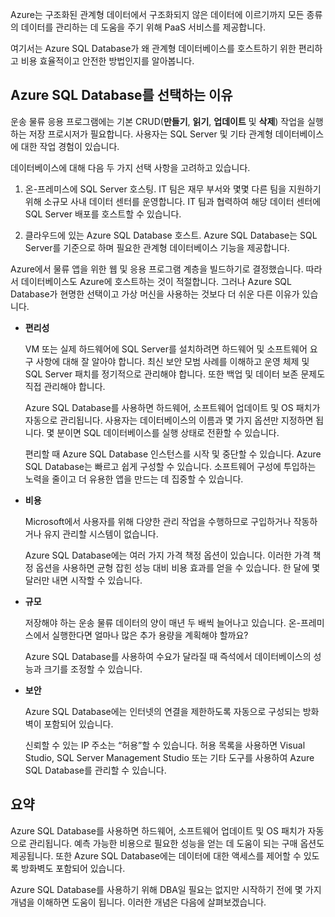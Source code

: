 Azure는 구조화된 관계형 데이터에서 구조화되지 않은 데이터에 이르기까지 모든 종류의 데이터를 관리하는 데 도움을 주기 위해 PaaS 서비스를 제공합니다.

여기서는 Azure SQL Database가 왜 관계형 데이터베이스를 호스트하기 위한 편리하고 비용 효율적이고 안전한 방법인지를 알아봅니다.

## <a name="why-choose-azure-sql-database"></a>Azure SQL Database를 선택하는 이유

운송 물류 응용 프로그램에는 기본 CRUD(**만들기**, **읽기**, **업데이트** 및 **삭제**) 작업을 실행하는 저장 프로시저가 필요합니다. 사용자는 SQL Server 및 기타 관계형 데이터베이스에 대한 작업 경험이 있습니다.

데이터베이스에 대해 다음 두 가지 선택 사항을 고려하고 있습니다.

1. 온-프레미스에 SQL Server 호스팅. IT 팀은 재무 부서와 몇몇 다른 팀을 지원하기 위해 소규모 사내 데이터 센터를 운영합니다. IT 팀과 협력하여 해당 데이터 센터에 SQL Server 배포를 호스트할 수 있습니다.

1. 클라우드에 있는 Azure SQL Database 호스트. Azure SQL Database는 SQL Server를 기준으로 하며 필요한 관계형 데이터베이스 기능을 제공합니다.

Azure에서 물류 앱을 위한 웹 및 응용 프로그램 계층을 빌드하기로 결정했습니다. 따라서 데이터베이스도 Azure에 호스트하는 것이 적절합니다. 그러나 Azure SQL Database가 현명한 선택이고 가상 머신을 사용하는 것보다 더 쉬운 다른 이유가 있습니다.

- **편리성**

    VM 또는 실제 하드웨어에 SQL Server를 설치하려면 하드웨어 및 소프트웨어 요구 사항에 대해 잘 알아야 합니다. 최신 보안 모범 사례를 이해하고 운영 체제 및 SQL Server 패치를 정기적으로 관리해야 합니다. 또한 백업 및 데이터 보존 문제도 직접 관리해야 합니다.

    Azure SQL Database를 사용하면 하드웨어, 소프트웨어 업데이트 및 OS 패치가 자동으로 관리됩니다. 사용자는 데이터베이스의 이름과 몇 가지 옵션만 지정하면 됩니다. 몇 분이면 SQL 데이터베이스를 실행 상태로 전환할 수 있습니다.

    편리할 때 Azure SQL Database 인스턴스를 시작 및 중단할 수 있습니다. Azure SQL Database는 빠르고 쉽게 구성할 수 있습니다. 소프트웨어 구성에 투입하는 노력을 줄이고 더 유용한 앱을 만드는 데 집중할 수 있습니다.

- **비용**

    Microsoft에서 사용자를 위해 다양한 관리 작업을 수행하므로 구입하거나 작동하거나 유지 관리할 시스템이 없습니다.

    Azure SQL Database에는 여러 가지 가격 책정 옵션이 있습니다. 이러한 가격 책정 옵션을 사용하면 균형 잡힌 성능 대비 비용 효과를 얻을 수 있습니다. 한 달에 몇 달러만 내면 시작할 수 있습니다.

- **규모**
 
    저장해야 하는 운송 물류 데이터의 양이 매년 두 배씩 늘어나고 있습니다. 온-프레미스에서 실행한다면 얼마나 많은 추가 용량을 계획해야 할까요?

    Azure SQL Database를 사용하여 수요가 달라질 때 즉석에서 데이터베이스의 성능과 크기를 조정할 수 있습니다.

- **보안**

    Azure SQL Database에는 인터넷의 연결을 제한하도록 자동으로 구성되는 방화벽이 포함되어 있습니다.

    신뢰할 수 있는 IP 주소는 “허용”할 수 있습니다. 허용 목록을 사용하면 Visual Studio, SQL Server Management Studio 또는 기타 도구를 사용하여 Azure SQL Database를 관리할 수 있습니다.

## <a name="summary"></a>요약

Azure SQL Database를 사용하면 하드웨어, 소프트웨어 업데이트 및 OS 패치가 자동으로 관리됩니다. 예측 가능한 비용으로 필요한 성능을 얻는 데 도움이 되는 구매 옵션도 제공됩니다. 또한 Azure SQL Database에는 데이터에 대한 액세스를 제어할 수 있도록 방화벽도 포함되어 있습니다.

Azure SQL Database를 사용하기 위해 DBA일 필요는 없지만 시작하기 전에 몇 가지 개념을 이해하면 도움이 됩니다. 이러한 개념은 다음에 살펴보겠습니다.